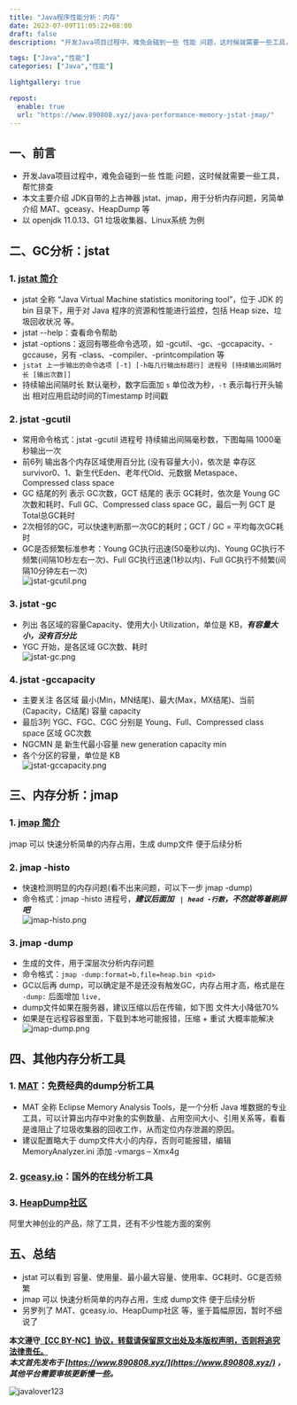 ```yaml
---
title: "Java程序性能分析：内存"
date: 2023-07-09T11:05:22+08:00
draft: false
description: "开发Java项目过程中，难免会碰到一些 性能 问题，这时候就需要一些工具，帮忙排查。本文主要介绍 JDK自带的上古神器 jstat、jmap，另简单介绍 MAT、gceasy、HeapDump 等"

tags: ["Java","性能"]
categories: ["Java","性能"]

lightgallery: true

repost:
  enable: true
  url: "https://www.890808.xyz/java-performance-memory-jstat-jmap/"
---
```


<!--more-->

## 一、前言
- 开发Java项目过程中，难免会碰到一些 性能 问题，这时候就需要一些工具，帮忙排查
- 本文主要介绍 JDK自带的上古神器 jstat、jmap，用于分析内存问题，另简单介绍 MAT、gceasy、HeapDump 等
- 以 openjdk 11.0.13、G1 垃圾收集器、Linux系统 为例

## 二、GC分析：jstat
### 1. [jstat 简介](https://docs.oracle.com/en/java/javase/11/tools/jstat.html)
- jstat 全称 “Java Virtual Machine statistics monitoring tool”，位于 JDK 的 bin 目录下，用于对 Java 程序的资源和性能进行监控，包括 Heap size、垃圾回收状况 等。
- jstat --help：查看命令帮助
- jstat -options：返回有哪些命令选项，如 -gcutil、-gc、-gccapacity、-gccause，另有 -class、-compiler、-printcompilation 等
- `jstat 上一步输出的命令选项 [-t] [-h每几行输出标题行] 进程号 [持续输出间隔时长 [输出次数]]`
- 持续输出间隔时长 默认毫秒，数字后面加 `s` 单位改为秒，`-t` 表示每行开头输出 相对应用启动时间的Timestamp 时间戳

### 2. jstat -gcutil
- 常用命令格式：jstat -gcutil 进程号 持续输出间隔毫秒数，下图每隔 1000毫秒输出一次
- 前6列 输出各个内存区域使用百分比 (没有容量大小)，依次是 幸存区survivor0、1、新生代Eden、老年代Old、元数据 Metaspace、Compressed class space
- GC 结尾的列 表示 GC次数，GCT 结尾的 表示 GC耗时，依次是 Young GC 次数和耗时、Full GC、Compressed class space GC，最后一列 GCT 是 Total总GC耗时
- 2次相邻的GC，可以快速判断那一次GC的耗时；GCT / GC = 平均每次GC耗时
- GC是否频繁标准参考：Young GC执行迅速(50毫秒以内)、Young GC执行不频繁(间隔10秒左右一次)、Full GC执行迅速(1秒以内)、Full GC执行不频繁(间隔10分钟左右一次)   
![jstat-gcutil.png](https://img.890808.xyz/file/javalover123/2023/07/jstat-gcutil.png)

### 3. jstat -gc
- 列出 各区域的容量Capacity、使用大小 Utilization，单位是 KB，***有容量大小，没有百分比***
- YGC 开始，是各区域 GC次数、耗时   
![jstat-gc.png](https://img.890808.xyz/file/javalover123/2023/07/jstat-gc.png)

### 4. jstat -gccapacity
- 主要关注 各区域 最小(Min，MN结尾)、最大(Max，MX结尾)、当前(Capacity，C结尾) 容量 capacity
- 最后3列 YGC、FGC、CGC 分别是 Young、Full、Compressed class space 区域 GC次数
- NGCMN 是 新生代最小容量 new generation capacity min
- 各个分区的容量，单位是 KB   
![jstat-gccapacity.png](https://img.890808.xyz/file/javalover123/2023/07/jstat-gccapacity.png)

## 三、内存分析：jmap
### 1. [jmap 简介](https://docs.oracle.com/en/java/javase/11/tools/jmap.html)
jmap 可以 快速分析简单的内存占用，生成 dump文件 便于后续分析

### 2. jmap -histo
- 快速检测明显的内存问题(看不出来问题，可以下一步 jmap -dump)
- 命令格式：jmap -histo 进程号，***建议后面加 ` | head -行数`，不然就等着刷屏吧***    
![jmap-histo.png](https://img.890808.xyz/file/javalover123/2023/07/jmap-histo.png)


### 3. jmap -dump
- 生成的文件，用于深层次分析内存问题
- 命令格式：`jmap -dump:format=b,file=heap.bin <pid>`
- GC以后再 dump，可以确定是不是还没有触发GC，内存占用才高，格式是在 `-dump:` 后面增加 `live,`
- dump文件如果在服务器，建议压缩以后在传输，如下图 文件大小降低70%
- 如果是在远程容器里面，下载到本地可能报错，压缩 + 重试 大概率能解决   
![jmap-dump.png](https://img.890808.xyz/file/javalover123/2023/07/jmap-dump.png)


## 四、其他内存分析工具
### 1. [MAT](https://www.eclipse.org/mat/)：免费经典的dump分析工具
- MAT 全称 Eclipse Memory Analysis Tools，是一个分析 Java 堆数据的专业工具，可以计算出内存中对象的实例数量、占用空间大小、引用关系等，看看是谁阻止了垃圾收集器的回收工作，从而定位内存泄漏的原因。
- 建议配置略大于 dump文件大小的内存，否则可能报错，编辑 MemoryAnalyzer.ini 添加 -vmargs – Xmx4g
### 2. [gceasy.io](https://gceasy.io/)：国外的在线分析工具
### 3. [HeapDump社区](https://memory.console.heapdump.cn/)
阿里大神创业的产品，除了工具，还有不少性能方面的案例

## 五、总结
- jstat 可以看到 容量、使用量、最小最大容量、使用率、GC耗时、GC是否频繁
- jmap 可以 快速分析简单的内存占用，生成 dump文件 便于后续分析
- 另罗列了 MAT、gceasy.io、HeapDump社区 等，鉴于篇幅原因，暂时不细说了

**本文遵守[【CC BY-NC】协议，转载请保留原文出处及本版权声明，否则将追究法律责任。](https://creativecommons.org/licenses/by-nc/4.0/)**   
***本文首先发布于 [https://www.890808.xyz/](https://www.890808.xyz/) ，其他平台需要审核更新慢一些。***

![javalover123](https://img.890808.xyz/file/javalover123/2023/04/688b88cfd4ed9f6fcd56828b849ce47c.jpg)